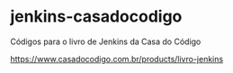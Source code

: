 # jenkins-casadocodigo
Códigos para o livro de Jenkins da Casa do Código

https://www.casadocodigo.com.br/products/livro-jenkins

